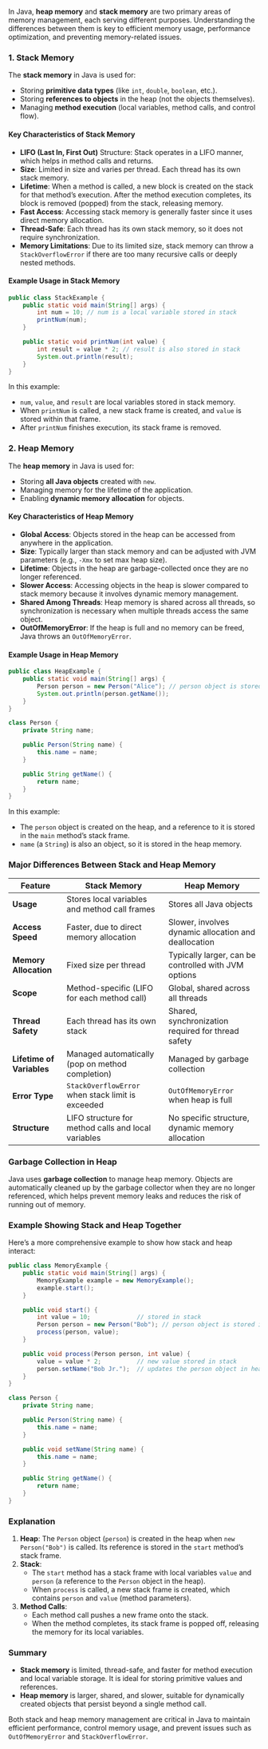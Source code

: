 In Java, **heap memory** and **stack memory** are two primary areas of memory management, each serving different purposes. Understanding the differences between them is key to efficient memory usage, performance optimization, and preventing memory-related issues.

### 1. Stack Memory
The **stack memory** in Java is used for:
- Storing **primitive data types** (like `int`, `double`, `boolean`, etc.).
- Storing **references to objects** in the heap (not the objects themselves).
- Managing **method execution** (local variables, method calls, and control flow).

#### Key Characteristics of Stack Memory
- **LIFO (Last In, First Out)** Structure: Stack operates in a LIFO manner, which helps in method calls and returns.
- **Size**: Limited in size and varies per thread. Each thread has its own stack memory.
- **Lifetime**: When a method is called, a new block is created on the stack for that method’s execution. After the method execution completes, its block is removed (popped) from the stack, releasing memory.
- **Fast Access**: Accessing stack memory is generally faster since it uses direct memory allocation.
- **Thread-Safe**: Each thread has its own stack memory, so it does not require synchronization.
- **Memory Limitations**: Due to its limited size, stack memory can throw a `StackOverflowError` if there are too many recursive calls or deeply nested methods.

#### Example Usage in Stack Memory
```java
public class StackExample {
    public static void main(String[] args) {
        int num = 10; // num is a local variable stored in stack
        printNum(num);
    }

    public static void printNum(int value) {
        int result = value * 2; // result is also stored in stack
        System.out.println(result);
    }
}
```

In this example:
- `num`, `value`, and `result` are local variables stored in stack memory.
- When `printNum` is called, a new stack frame is created, and `value` is stored within that frame.
- After `printNum` finishes execution, its stack frame is removed.

### 2. Heap Memory
The **heap memory** in Java is used for:
- Storing **all Java objects** created with `new`.
- Managing memory for the lifetime of the application.
- Enabling **dynamic memory allocation** for objects.

#### Key Characteristics of Heap Memory
- **Global Access**: Objects stored in the heap can be accessed from anywhere in the application.
- **Size**: Typically larger than stack memory and can be adjusted with JVM parameters (e.g., `-Xmx` to set max heap size).
- **Lifetime**: Objects in the heap are garbage-collected once they are no longer referenced.
- **Slower Access**: Accessing objects in the heap is slower compared to stack memory because it involves dynamic memory management.
- **Shared Among Threads**: Heap memory is shared across all threads, so synchronization is necessary when multiple threads access the same object.
- **OutOfMemoryError**: If the heap is full and no memory can be freed, Java throws an `OutOfMemoryError`.

#### Example Usage in Heap Memory
```java
public class HeapExample {
    public static void main(String[] args) {
        Person person = new Person("Alice"); // person object is stored in heap
        System.out.println(person.getName());
    }
}

class Person {
    private String name;

    public Person(String name) {
        this.name = name;
    }

    public String getName() {
        return name;
    }
}
```

In this example:
- The `person` object is created on the heap, and a reference to it is stored in the `main` method’s stack frame.
- `name` (a `String`) is also an object, so it is stored in the heap memory.

### Major Differences Between Stack and Heap Memory

| Feature                   | Stack Memory                                        | Heap Memory                                           |
|---------------------------|-----------------------------------------------------|-------------------------------------------------------|
| **Usage**                 | Stores local variables and method call frames       | Stores all Java objects                               |
| **Access Speed**          | Faster, due to direct memory allocation             | Slower, involves dynamic allocation and deallocation  |
| **Memory Allocation**     | Fixed size per thread                               | Typically larger, can be controlled with JVM options  |
| **Scope**                 | Method-specific (LIFO for each method call)         | Global, shared across all threads                     |
| **Thread Safety**         | Each thread has its own stack                       | Shared, synchronization required for thread safety    |
| **Lifetime of Variables** | Managed automatically (pop on method completion)    | Managed by garbage collection                         |
| **Error Type**            | `StackOverflowError` when stack limit is exceeded   | `OutOfMemoryError` when heap is full                  |
| **Structure**             | LIFO structure for method calls and local variables | No specific structure, dynamic memory allocation      |

### Garbage Collection in Heap
Java uses **garbage collection** to manage heap memory. Objects are automatically cleaned up by the garbage collector when they are no longer referenced, which helps prevent memory leaks and reduces the risk of running out of memory.

### Example Showing Stack and Heap Together
Here’s a more comprehensive example to show how stack and heap interact:

```java
public class MemoryExample {
    public static void main(String[] args) {
        MemoryExample example = new MemoryExample();
        example.start();
    }

    public void start() {
        int value = 10;             // stored in stack
        Person person = new Person("Bob"); // person object is stored in heap
        process(person, value);
    }

    public void process(Person person, int value) {
        value = value * 2;          // new value stored in stack
        person.setName("Bob Jr.");  // updates the person object in heap
    }
}

class Person {
    private String name;

    public Person(String name) {
        this.name = name;
    }

    public void setName(String name) {
        this.name = name;
    }

    public String getName() {
        return name;
    }
}
```

### Explanation
1. **Heap**: The `Person` object (`person`) is created in the heap when `new Person("Bob")` is called. Its reference is stored in the `start` method’s stack frame.
2. **Stack**:
    - The `start` method has a stack frame with local variables `value` and `person` (a reference to the `Person` object in the heap).
    - When `process` is called, a new stack frame is created, which contains `person` and `value` (method parameters).
3. **Method Calls**:
    - Each method call pushes a new frame onto the stack.
    - When the method completes, its stack frame is popped off, releasing the memory for its local variables.

### Summary
- **Stack memory** is limited, thread-safe, and faster for method execution and local variable storage. It is ideal for storing primitive values and references.
- **Heap memory** is larger, shared, and slower, suitable for dynamically created objects that persist beyond a single method call.

Both stack and heap memory management are critical in Java to maintain efficient performance, control memory usage, and prevent issues such as `OutOfMemoryError` and `StackOverflowError`.